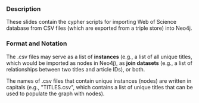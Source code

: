 ### Description 
These slides contain the cypher scripts for importing Web of Science database from CSV files (which are exported from a triple store) into Neo4j.

### Format and Notation
The .csv files may serve as a list of **instances** (e.g., a list of all unique titles, which would be imported as nodes in Neo4j), as **join datasets** (e.g., a list of relationships between two titles and article IDs), or both.

The names of .csv files that contain unique instances (nodes) are written in capitals (e.g., "TITLES.csv", which contains a list of unique titles that can be used to populate the graph with nodes).
